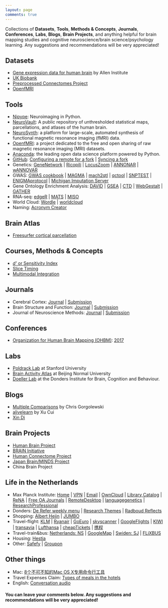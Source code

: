 ```yaml
---
layout: page
comments: true
---
```

Collections of **Datasets**, **Tools**, **Methods & Concepts**, **Journals**, **Conferences**, **Labs**, **Blogs**, **Brain Projects**, and anything helpful for brain mapping studies and cognitive neuroscience/brain science/psychology learning. 
Any suggestions and recommendations will be very appreciated!

## Datasets
- [Gene expression data for human brain](http://human.brain-map.org/) by Allen Institute
- [UK Biobank](http://www.ukbiobank.ac.uk/)
- [Preprocessed Connectomes Project](http://preprocessed-connectomes-project.org/)
- [OpenfMRI](https://openfmri.org/)

## Tools
- [Nipype](http://nipype.readthedocs.io/en/0.12.1/): Neuroimaging in Python.
- [NeuroVault](http://neurovault.org/): A public repository of unthresholded statistical maps, parcellations, and atlases of the human brain.
- [NeuroSynth](http://neurosynth.org/): a platform for large-scale, automated synthesis of functional magnetic resonance imaging (fMRI) data.
- [OpenfMRI](https://openfmri.org/): a project dedicated to the free and open sharing of raw magnetic resonance imaging (MRI) datasets.
- [Anaconda](https://www.continuum.io/downloads): the leading open data science platform powered by Python.
- [GitHub](https://github.com/): [Configuring a remote for a fork](https://help.github.com/articles/configuring-a-remote-for-a-fork/) | [Syncing a fork](https://help.github.com/articles/syncing-a-fork/)
- Genetics: [GeneNetwork](http://129.125.135.180:8080/GeneNetwork/) | [Ricopili](https://github.com/Nealelab/ricopili) | [LocusZoom](http://locuszoom.org/) | [ANNONAR](http://annovar.openbioinformatics.org/en/latest/) | [wANNOVAR](http://wannovar.wglab.org/example.html)
- GWAS: [GWAS cookbook](https://github.com/JoniColeman/gwas_scripts) | [MAGMA](http://ctg.cncr.nl/software/magma) | [mach2qtl](https://hpc.nih.gov/apps/mach2qtl.html) | [qctool](http://www.well.ox.ac.uk/~gav/qctool/#overview) | [SNPTEST](https://mathgen.stats.ox.ac.uk/genetics_software/snptest/snptest.html) | [ENIGMAprotocol](http://enigma.ini.usc.edu/protocols/genetics-protocols/) | [Michigan Imputation Server](https://imputationserver.sph.umich.edu/index.html)
- Gene Ontology Enrichment Analysis: [DAVID](https://david.ncifcrf.gov/tools.jsp) | [GSEA](http://software.broadinstitute.org/gsea/index.jsp) | [CTD](http://ctdbase.org/tools/analyzer.go?q) | [WebGestalt](http://www.webgestalt.org/) | [GATHER](http://changlab.uth.tmc.edu/gather/)
- RNA-seq: [edgeR](https://www.bioconductor.org/help/course-materials/2014/BioC2014/BioC2014_edgeR_voom.html#/) | [MATS](http://rnaseq-mats.sourceforge.net/index.html) | [MISO](http://genes.mit.edu/burgelab/miso/index.html)
- World Cloud: [Wordle](http://www.wordle.net) | [worldcloud](https://www.jasondavies.com/wordcloud/)
- Naming: [Acronym Creator](http://acronymcreator.net/)

## Brain Atlas
- [Freesurfer cortical parcellation](https://surfer.nmr.mgh.harvard.edu/fswiki/CorticalParcellation)

## Courses, Methods & Concepts
- [*d'* or Sensitivity Index](https://en.wikipedia.org/wiki/Sensitivity_index)
- [Slice Timing](https://en.wikibooks.org/wiki/Neuroimaging_Data_Processing/Slice_Timing)
- [Multimodal Integration](http://surfer.nmr.mgh.harvard.edu/fswiki/FsTutorial/MultiModal_freeview)

## Journals
- Cerebral Cortex: [Journal](http://cercor.oxfordjournals.org/) | [Submission](http://mc.manuscriptcentral.com/cercor)
- Brain Structure and Function: [Journal](link.springer.com/journal/429) | [Submission](http://bsaf.edmgr.com/)
- Journal of Neuroscience Methods: [Journal](http://www.journals.elsevier.com/journal-of-neuroscience-methods) | [Submission](http://ees.elsevier.com/jneumeth/)

## Conferences
- [Organization for Human Brain Mapping (OHBM)](http://www.humanbrainmapping.org/): [2017](http://www.humanbrainmapping.org/i4a/pages/index.cfm?pageID=3734)

## Labs
- [Poldrack Lab](https://poldracklab.stanford.edu/) at Stanford University
- [Brain Activity Atlas](http://www.brainactivityatlas.org/) at Beijing Normal University
- [Doeller Lab](http://www.doellerlab.com/) at the Donders Institute for Brain, Cognition and Behaviour.

## Blogs
- [Multiple Comparisons](http://blog.chrisgorgolewski.org/) by Chris Gorgolewski
- [alivelearn](http://www.alivelearn.net/) by Xu Cui
- [Xin Di](http://me.dixin.info/Home)

## Brain Projects
- [Human Brain Project](https://www.humanbrainproject.eu/)
- [BRAIN Initiative](https://www.braininitiative.nih.gov/)
- [Human Connectome Project](http://www.humanconnectome.org/)
- [Japan Brain/MINDS Project](http://brainminds.jp/en/)
- China Brain Project

## Life in the Netherlands
- Max Planck Institute: [Home](http://www.mpi.nl/) | [VPN](https://sslvpn.mpi.nl/) | [Email](https://email.gwdg.de/) | [OwnCloud](https://owncloud.gwdg.de/) | [Library Catalog](http://catalog.mpi.nl) | [ReNA](http://rena.mpdl.mpg.de/rena/) | [Free OA Journals](https://rena.mpdl.mpg.de/journals/oagold/) | [RemoteDesktop](Nt10.mpi.nl) | [languagegenetics](https://sites.google.com/site/languagegenetics/) | [ResearchProfessional](https://www.researchprofessional.com/0/rr/home)
- Donders: [De Refer weekly menu](http://www.ru.nl/fb/english/food_and_drink/weekly-menu-de/menu-week/) | [Research Themes](http://www.ru.nl/donders/research/) | [Radboud Reflects](http://www.ru.nl/radboudreflects/english/review/review-2017/)
- Shopping: [Albert Heijn](http://www.ah.nl/) | [JUMBO](https://www.jumbo.com/)
- Travel-flight: [KLM](https://www.klm.com/) | [Ryanair](https://www.ryanair.com/) | [GoEuro](http://www.goeuro.com/) | [skyscanner](http://www.skyscanner.nl/) | [GoogleFlights](http://www.google.com/flights) | [KIWI](http://www.kiwi.com/us/) | [transavia](https://www.transavia.com/en-EU/home/) | [Lufthansa](http://www.lufthansa.com/nl/en/Homepage) | [cheapTickets](http://www.cheaptickets.nl/) | [携程](http://www.ctrip.com/)
- Travel-train&bus: [Netherlands: NS](http://www.ns.nl/) | [GoogleMap](http://www.google.com/map/) | [Swiden: SJ](http://www.sj.se/en/home.html) | [FLiXBUS](https://www.flixbus.com/)
- Housing: [Hestia](http://www.hestia.nl/)
- Other: [Safefy](https://www.politie.nl/mijn-buurt/misdaad-in-kaart) | [Groupon](http://www.groupon.nl/)

## Other things
- Mac: [8个不可不知的Mac OS X专用命令行工具](https://segmentfault.com/a/1190000000509514)
- Travel Expenses Claim: [Types of meals in the hotels](http://swtravel.az/en/tourists/handbook/meal-types/)
- English: [Conversation audio](http://engfluent.com/english-conversation-audio-free-download/)

#### You can leave your comments below. Any suggestions and recommendations will be very appreciated!
